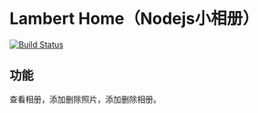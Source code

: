 ﻿Lambert Home（Nodejs小相册）
============================================================

[![Build Status](https://secure.travis-ci.org/Micua/Home.svg?branch=master)](http://travis-ci.org/Micua/Home)

## 功能

查看相册，添加删除照片，添加删除相册。